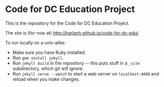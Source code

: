 Code for DC Education Project
===============

This is the repository for the Code for DC Education Project.

The site is (for now at) http://harlanh.github.io/code-for-dc-edu/

To run locally on a unix-alike:

* Make sure you have Ruby installed.
* Run `gem install jekyll`.
* Run `jekyll build` in the repository -- this puts stuff in a `_site` subdirectory, which git will ignore.
* Run `jekyll serve --watch` to start a web server on `localhost:4000` and reload when you make changes.


